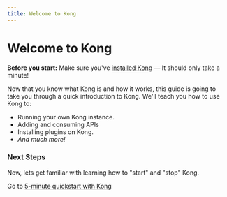 ```yaml
---
title: Welcome to Kong
---
```


# Welcome to Kong

<div class="alert alert-warning">
  <strong>Before you start:</strong> Make sure you've <a href="/download">installed Kong</a> — It should only take a minute!
</div>


Now that you know what Kong is and how it works, this guide is going to take you through a quick introduction to Kong. We'll teach you how to use Kong to:

- Running your own Kong instance.
- Adding and consuming APIs
- Installing plugins on Kong.
- *And much more!*

### Next Steps

Now, lets get familiar with learning how to "start" and "stop" Kong.

Go to [5-minute quickstart with Kong][quickstart]

[install]: /download
[quickstart]: /docs/{{page.kong_version}}/getting-started/quickstart